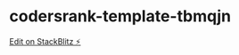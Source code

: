 # codersrank-template-tbmqjn

[Edit on StackBlitz ⚡️](https://stackblitz.com/edit/codersrank-template-tbmqjn)